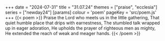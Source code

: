 +++
date = "2024-07-31"
title = "31.07.24"
themes = ["praise", "ecclesia"]
series = ["newday24"]
[params]
  colour = 'poem'
  pageKey = 'src/poem.js'
+++
{{< poem >}}
Praise the Lord who meets us in the little gathering,
That quiet humble place that drips with earnestness,
The stumbled talk wrapped up in eager adoration,
He upholds the prayer of righteous men as mighty,
He extended the reach of weak and meager hands.
{{< /poem >}}